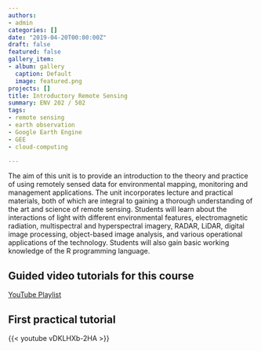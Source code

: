 ```yaml
---
authors:
- admin
categories: []
date: "2019-04-20T00:00:00Z"
draft: false
featured: false
gallery_item:
- album: gallery
  caption: Default
  image: featured.png
projects: []
title: Introductory Remote Sensing
summary: ENV 202 / 502
tags:
- remote sensing
- earth observation
- Google Earth Engine
- GEE
- cloud-computing

---
```


The aim of this unit is to provide an introduction to the theory and practice of using remotely sensed data for environmental mapping, monitoring and management applications. The unit incorporates lecture and practical materials, both of which are integral to gaining a thorough understanding of the art and science of remote sensing. Students will learn about the interactions of light with different environmental features, electromagnetic radiation, multispectral and hyperspectral imagery, RADAR, LiDAR, digital image processing, object-based image analysis, and various operational applications of the technology. Students will also gain basic working knowledge of the R programming language.

## Guided video tutorials for this course

[YouTube Playlist](https://www.youtube.com/playlist?list=PLf6lu3bePWHDi3-lrSqiyInMGQXM34TSV)

## First practical tutorial

{{< youtube vDKLHXb-2HA >}}
​
